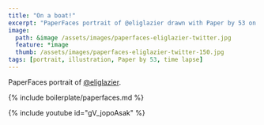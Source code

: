 ```yaml
---
title: "On a boat!"
excerpt: "PaperFaces portrait of @eliglazier drawn with Paper by 53 on an iPad."
image: 
  path: &image /assets/images/paperfaces-eliglazier-twitter.jpg 
  feature: *image
  thumb: /assets/images/paperfaces-eliglazier-twitter-150.jpg
tags: [portrait, illustration, Paper by 53, time lapse]
---
```


PaperFaces portrait of [@eliglazier](http://twitter.com/eliglazier).

{% include boilerplate/paperfaces.md %}

{% include youtube id="gV_jopoAsak" %}

